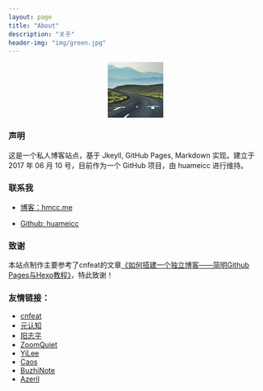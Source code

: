 ```yaml
---
layout: page
title: "About"
description: "关于"
header-img: "img/green.jpg"
---
```


<center>
    <p><img src="/img/110x.jpg" align="center"></p>
</center>

### 声明

这是一个私人博客站点，基于 Jkeyll, GitHub Pages, Markdown 实现。建立于 2017 年 06 月 10 号，目前作为一个 GitHub 项目，由 huameicc 进行维持。

### 联系我

- [博客：hmcc.me](http://hmcc.me)

- [Github: huameicc](https://github.com/huameicc)

### 致谢

本站点制作主要参考了cnfeat的文章[《如何搭建一个独立博客——简明Github Pages与Hexo教程》](http://www.cnfeat.com/blog/2014/05/10/how-to-build-a-blog/)，特此致谢！

### 友情链接：

- [cnfeat](http://www.cnfeat.com/)
- [元认知](http://www.mesule.com/)
- [阳志平](http://www.yangzhiping.com/)
- [ZoomQuiet](http://blog.zoomquiet.io/)
- [YiLee](http://yilee.me)
- [Caos](http://caos.me)
- [BuzhiNote](http://BuzhiNote.com)
- [Azeril](http://azeril.me)


